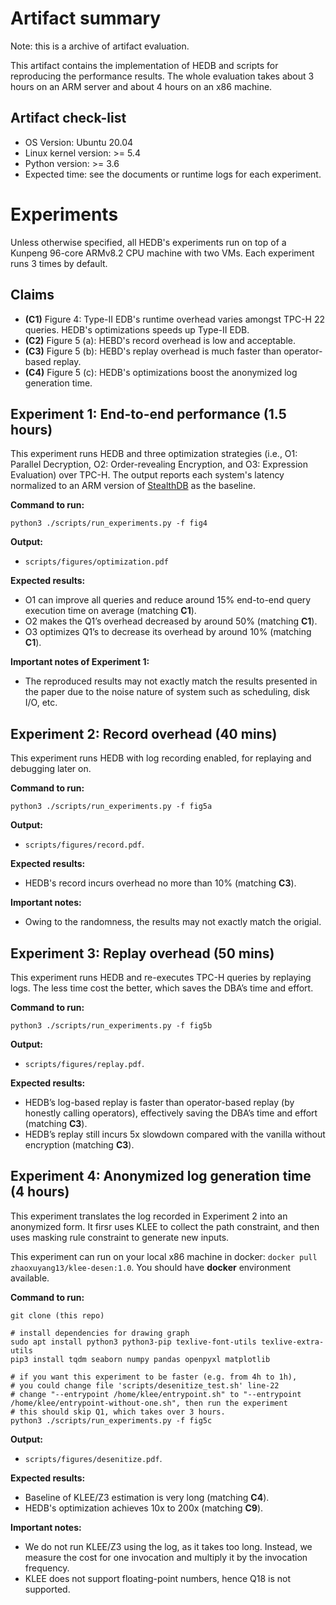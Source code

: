 # Artifact summary

Note: this is a archive of artifact evaluation.

This artifact contains the implementation of HEDB and scripts for reproducing the performance results. The whole evaluation takes about 3 hours on an ARM server and about 4 hours on an x86 machine.

## Artifact check-list

- OS Version: Ubuntu 20.04
- Linux kernel version: >= 5.4
- Python version: >= 3.6
- Expected time: see the documents or runtime logs for each experiment.

# Experiments

Unless otherwise specified, all HEDB's experiments run on top of a Kunpeng 96-core ARMv8.2 CPU machine with two VMs. Each experiment runs 3 times by default.

## Claims
- **(C1)** Figure 4: Type-II EDB's runtime overhead varies amongst TPC-H 22 queries. HEDB's optimizations speeds up Type-II EDB.
- **(C2)** Figure 5 (a): HEBD's record overhead is low and acceptable.
- **(C3)** Figure 5 (b): HEBD's replay overhead is much faster than operator-based replay.
- **(C4)** Figure 5 (c): HEDB's optimizations boost the anonymized log generation time.

## Experiment 1: End-to-end performance (1.5 hours)

This experiment runs HEDB and three optimization strategies (i.e., O1: Parallel Decryption, O2: 
Order-revealing Encryption, and O3: Expression Evaluation) over TPC-H. The output reports each
system's latency normalized to an ARM version of [StealthDB](https://github.com/cryptograph/stealthdb) as the baseline. 

**Command to run:**

```shell
python3 ./scripts/run_experiments.py -f fig4
```

**Output:**

- `scripts/figures/optimization.pdf`

**Expected results:**

- O1 can improve all queries and reduce around 15% end-to-end query execution time on average (matching **C1**).
- O2 makes the Q1’s overhead decreased by around 50% (matching **C1**).
- O3 optimizes Q1’s to decrease its overhead by around 10% (matching **C1**).

**Important notes of Experiment 1:**

- The reproduced results may not exactly match the results presented in the paper due to the noise nature of system such as scheduling, disk I/O, etc.

## Experiment 2: Record overhead (40 mins)

This experiment runs HEDB with log recording enabled, for replaying and debugging later on.

**Command to run:**

```shel
python3 ./scripts/run_experiments.py -f fig5a
```

**Output:**

- `scripts/figures/record.pdf`.

**Expected results:**

- HEDB's record incurs overhead no more than 10% (matching **C3**).

**Important notes:**

- Owing to the randomness, the results may not exactly match the origial.

## Experiment 3: Replay overhead (50 mins)

This experiment runs HEDB and re-executes TPC-H queries by replaying logs. The less time cost the better, which saves the DBA’s time and effort.

**Command to run:**

```shell
python3 ./scripts/run_experiments.py -f fig5b
```

**Output:**
- `scripts/figures/replay.pdf`.

**Expected results:**

- HEDB’s log-based replay is faster than operator-based replay (by honestly calling operators), effectively saving the DBA’s time and effort (matching **C3**).
- HEDB’s replay still incurs 5x slowdown compared with the vanilla without encryption (matching **C3**).

## Experiment 4: Anonymized log generation time (4 hours)

This experiment translates the log recorded in Experiment 2 into an anonymized form. It firsr uses KLEE to collect the path constraint, and then uses masking rule constraint to generate new inputs.

This experiment can run on your local x86 machine in docker: `docker pull zhaoxuyang13/klee-desen:1.0`.
You should have **docker** environment available.

**Command to run:**

```shell
git clone (this repo)

# install dependencies for drawing graph
sudo apt install python3 python3-pip texlive-font-utils texlive-extra-utils 
pip3 install tqdm seaborn numpy pandas openpyxl matplotlib

# if you want this experiment to be faster (e.g. from 4h to 1h), 
# you could change file 'scripts/desenitize_test.sh' line-22 
# change "--entrypoint /home/klee/entrypoint.sh" to "--entrypoint /home/klee/entrypoint-without-one.sh", then run the experiment
# this should skip Q1, which takes over 3 hours.
python3 ./scripts/run_experiments.py -f fig5c

```

**Output:**

- `scripts/figures/desenitize.pdf`.

**Expected results:**

- Baseline of KLEE/Z3 estimation is very long (matching **C4**).
- HEDB's optimization achieves 10x to 200x (matching **C9**). 

**Important notes:**

- We do not run KLEE/Z3 using the log, as it takes too long. Instead, we measure the cost for one invocation and multiply it by the invocation frequency.
- KLEE does not support floating-point numbers, hence Q18 is not supported.
